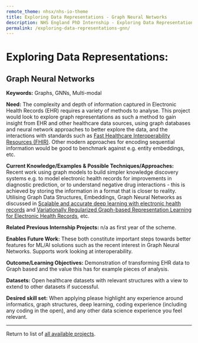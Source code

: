 ```yaml
---
remote_theme: nhsx/nhs-io-theme
title: Exploring Data Representations - Graph Neural Networks
description: NHS England PhD Internship - Exploring Data Representations - Graph Neural Networks
permalink: /exploring-data-representations-gnn/
---
```


# Exploring Data Representations:
## Graph Neural Networks		

**Keywords:** Graphs, GNNs, Multi-modal

**Need:**  The complexity and depth of information captured in Electronic Health Records (EHR) requires a variety of methods to analyse.  This project would look to explore graph representations as such a method to gain insight from EHR and other healthcare data sources, using graph databases and neural network approaches to better explore the data, and the interactions with standards such as [Fast Healthcare Interoperability Resources (FHIR)](https://digital.nhs.uk/services/fhir-apis).  Other modern approaches for encoding sequential information would be good to benchmark against e.g. entity embeddings, etc.

**Current Knowledge/Examples & Possible Techniques/Approaches:**   Recent work using graph models to build simpler knowledge discovery systems e.g. to model electronic health records for improvements in diagnostic prediction, or to understand negative drug interactions - this is achieved by storing the information in a format that is closer to reality.  Utilising Graph Data Structures, Embeddings, Graph Neural Networks  as discussed in [Scalable and accurate deep learning with electronic health records](https://www.nature.com/articles/s41746-018-0029-1) and [Variationally Regularized Graph-based Representation Learning for Electronic Health Records](https://arxiv.org/abs/1912.03761), etc.

**Related Previous Internship Projects:** n/a as first year of the scheme.

**Enables Future Work:** These both constitute important steps towards better features for ML/AI solutions such as the recent interest in Graph Neural Networks.   Supports work looking at interoperability.

**Outcome/Learning Objectives:** Demonstration of transforming EHR data to Graph based and the value this has for example pieces of analysis.

**Datasets:** Open healthcare datasets with relevant structures with a view to extend to other datasets if successful.  

**Desired skill set:** When applying please highlight any experience around informatics, graph structures, deep learning, coding experience (including any coding in the open), and any other data science experience you feel relevant.

---
Return to list of [all available projects](https://nhsx.github.io/nhsx-internship-projects/).
